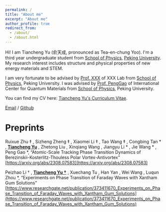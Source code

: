 ```yaml
---
permalink: /
title: "About me"
excerpt: "About me"
author_profile: true
redirect_from: 
  - /about/
  - /about.html
---
```


Hi! I am Tiancheng Yu (俞天成, pronounced as Tea-en-chung Yoo). I'm a third year undergraduate student from [School of Physics](https://phy.pku.edu.cn/), [Peking University](https://www.pku.edu.cn/). My research interest includes structure and physical properties of new energy materials and STEM.

I am very fortunate to be advised by [Prof. XXX](https://www.XXX.com/) of XXX Lab from [School of Physics](https://phy.pku.edu.cn/), Peking University. I was advised by [Prof. PengGao](https://scholar.google.com/citations?hl=en&user=JQLol_0AAAAJ) of International Center for Quantum Materials from [School of Physics](https://phy.pku.edu.cn/), Peking University.

You can find my CV here: [Tiancheng Yu's Curriculum Vitae](../assets/Curriculum_Vitae.pdf).

[Email](mailto:2000011321@stu.pku.edu.cn) / [Github](https://github.com/TianchengYu2001)

Preprints
======
Ruixue Zhu ‡ , Sizheng Zheng ‡ , Xiaomei Li ‡ , Tao Wang ‡ , Congbing Tan * , **<u>Tiancheng Yu</u>** , Zhetong Liu , Xinqiang Wang , Jiangyu Li * , Jie Wang * , Peng Gao *, “Atomic-Scale Tracking Phase Transition Dynamics of Berezinskii-Kosterlitz-Thouless Polar Vortex-Antivortex” 
[https://arxiv.org/abs/2308.07583](https://arxiv.org/abs/2308.07583)

Peizhao Li † , **<u>Tiancheng Yu †</u>** , Xuechang Tu , Han Yan , Wei Wang , Luqun Zhou *, “Experiments on Phase Transition of Faraday Waves with Xantham Gum Solutions”
[https://www.researchgate.net/publication/373411670_Experiments_on_Phase_Transition_of_Faraday_Waves_with_Xantham_Gum_Solutions](https://www.researchgate.net/publication/373411670_Experiments_on_Phase_Transition_of_Faraday_Waves_with_Xantham_Gum_Solutions)

